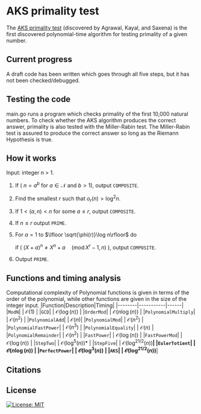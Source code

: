 # AKS primality test
The [AKS primality test](https://www.cse.iitk.ac.in/users/manindra/algebra/primality_v6.pdf) (discovered by Agrawal, Kayal, and Saxena) is the first discovered polynomial-time algorithm for testing primality of a given number.

## Current progress
A draft code has been written which goes through all five steps, but it has not been checked/debugged.

## Testing the code
main.go runs a program which checks primality of the first 10,000 natural numbers. To check whether the AKS algorithm produces the correct answer, primality is also tested with the Miller-Rabin test. The Miller-Rabin test is assured to produce the correct answer so long as the Riemann Hypothesis is true. 

## How it works

Input: integer n > 1.

1. If ( $n = a^b$ for $a \in \mathcal{N}$ and $b>1$), output `COMPOSITE`.
2. Find the smallest $r$ such that $o_r(n) > \log^2 n$.
3. If $1 < (a, n) < n$ for some $a \leq r$, output `COMPOSITE`.
4. If $n \leq r$ output `PRIME`.
5. For $a = 1$ to $\lfloor \sqrt{\phi(r)}\log n\rfloor$ do
    
    if ( $(X+a)^n \neq X^n+a \quad (\operatorname{mod} X^r-1, n)$ ), output `COMPOSITE`.
6. Output `PRIME`.

## Functions and timing analysis

Computational complexity of Polynomial functions is given in terms of the order of the polynomial, while other functions are given in the size of the integer input.
|Function|Description|Timing|
|--------|-----------|------|
|`ModN`| | $\mathcal O (1)$ |
|`GCD`| | $\mathcal O (\log(n))$ |
|`OrderMod`| | $\mathcal O (n\log(n))$ |
|`PolynomialMultiply`| | $\mathcal O (n^2)$ |
|`PolynomialAdd`| | $\mathcal O (n)$|
|`PolynomialMod`| | $\mathcal O (n^2)$ |
|`PolynomialFastPower`| | $\mathcal O (n^3)$ |
|`PolynomialEquality`| | $\mathcal O (n)$ |
|`PolynomialRemainder`| | $\mathcal O (n^2)$ |
|`FastPower`| | $\mathcal O (\log(n))$ |
|`FastPowerMod`| | $\mathcal O (\log(n))$ |
|`StepTwo`| | $\mathcal O (\log^5(n))$* |
|`StepFive`| | $\mathcal O (\log^{21/2}(n))$**|
|`EulerTotient`| | $\mathcal O (n\log(n))$ |
|`PerfectPower`| | $\mathcal O (\log^3(n))$ |
|`AKS`| | $\mathcal O (\log^{21/2}(n))$**|



## Citations

## License
[![License: MIT](https://img.shields.io/badge/License-MIT-yellow.svg)](https://opensource.org/licenses/MIT)
